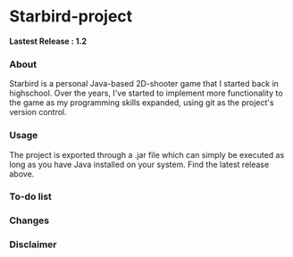 # Starbird-project
**Lastest Release : 1.2**
### About
Starbird is a personal Java-based 2D-shooter game that I started back in highschool. Over the years, I've started to implement
more functionality to the game as my programming skills expanded, using git as the project's version control.

### Usage
The project is exported through a .jar file which can simply be executed as long as you have Java installed on your system. Find the latest release above.

### To-do list

### Changes

### Disclaimer




